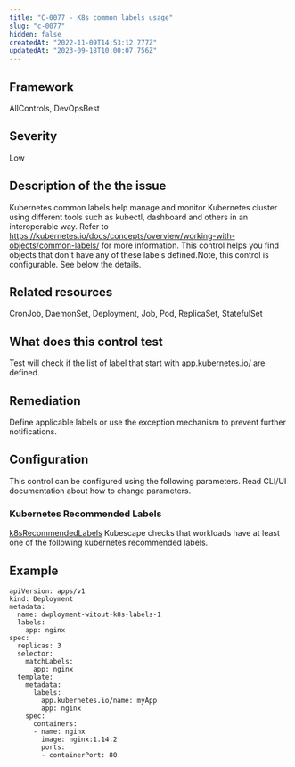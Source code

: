 ```yaml
---
title: "C-0077 - K8s common labels usage"
slug: "c-0077"
hidden: false
createdAt: "2022-11-09T14:53:12.777Z"
updatedAt: "2023-09-18T10:00:07.756Z"
---
```

## Framework
AllControls, DevOpsBest
## Severity
Low
## Description of the the issue
Kubernetes common labels help manage and monitor Kubernetes cluster using different tools such as kubectl, dashboard and others in an interoperable way. Refer to https://kubernetes.io/docs/concepts/overview/working-with-objects/common-labels/ for more information. This control helps you find objects that don't have any of these labels defined.Note, this control is configurable. See below the details.
## Related resources
CronJob, DaemonSet, Deployment, Job, Pod, ReplicaSet, StatefulSet
## What does this control test
Test will check if the list of label that start with app.kubernetes.io/ are defined.
## Remediation
Define applicable labels or use the exception mechanism to prevent further notifications.
## Configuration
This control can be configured using the following parameters. Read CLI/UI documentation about how to change parameters.
### Kubernetes Recommended Labels
[k8sRecommendedLabels](doc:configuration_parameter_k8srecommendedlabels)
Kubescape checks that workloads have at least one of the following kubernetes recommended labels.
## Example
```
apiVersion: apps/v1
kind: Deployment
metadata:
  name: dwployment-witout-k8s-labels-1
  labels:
    app: nginx
spec:
  replicas: 3
  selector:
    matchLabels:
      app: nginx
  template:
    metadata:
      labels:
        app.kubernetes.io/name: myApp
        app: nginx
    spec:
      containers:
      - name: nginx
        image: nginx:1.14.2
        ports:
        - containerPort: 80

```
